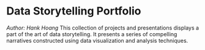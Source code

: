 # Data Storytelling Portfolio
*Author: Hank Hoang*
This collection of projects and presentations displays a part of the art of data storytelling. It presents a series of compelling narratives constructed using data visualization and analysis techniques.

